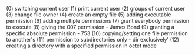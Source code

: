 (0) switching current user
(1) print current user
(2) groups of current user
(3) change file owner
(4) create an empty file
(5) adding executable permission
(6) adding multiple permissions
(7) grant everybody permission to execute
(8) giving the 007 permission - James Bond
(9) granting a specific absolute permission - 753
(10) copying/setting one file permission to another's
(11) permission to subdirectories only - dir exclusively'
(12) creating a directory with a specified permission in octet mode
